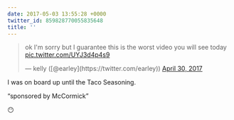 ```yaml
---
date: 2017-05-03 13:55:28 +0000
twitter_id: 859828770055835648
title: ''
---
```


<blockquote class="twitter-tweet"><p lang="en" dir="ltr">ok I&#39;m sorry but I guarantee this is the worst video you will see today <a href="https://t.co/UYJ3d4p4s9">pic.twitter.com/UYJ3d4p4s9</a></p>&mdash; kelly ([@earley](https://twitter.com/earley)) <a href="https://twitter.com/earley/status/858752275111718912?ref_src=twsrc%5Etfw">April 30, 2017</a></blockquote>
<script async src="https://platform.twitter.com/widgets.js" charset="utf-8"></script>

I was on board up until the Taco Seasoning.

“sponsored by McCormick”

😶
